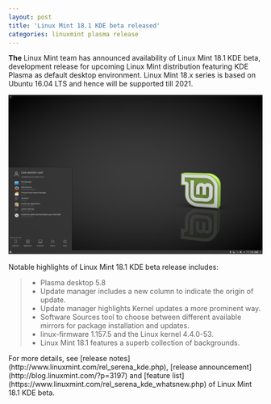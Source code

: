 ```yaml
---
layout: post
title: 'Linux Mint 18.1 KDE beta released'
categories: linuxmint plasma release
---
```


**The** Linux Mint team has announced availability of Linux Mint 18.1 KDE beta, development 
release for upcoming Linux Mint distribution featuring KDE Plasma as default desktop environment.
Linux Mint 18.x series is based on Ubuntu 16.04 LTS and hence will be supported till 2021.

![Linux Mint 18.1 KDE Preview](/assets/images/post-images/linuxmint18.1plasma.jpg)


Notable highlights of Linux Mint 18.1 KDE beta release includes:
<blockquote class="tr_bq">
<ul style="text-align: left;">
<li>Plasma desktop 5.8</li>
<li>Update manager includes a new column to indicate the origin of update.</li>
<li>Update manager highlights Kernel updates a more prominent way.</li>
<li>Software Sources tool to choose between different available mirrors for package installation and updates.</li>
<li>linux-firmware 1.157.5 and the Linux kernel 4.4.0-53.</li>
<li>Linux Mint 18.1 features a superb collection of backgrounds. </li>
</ul>
</blockquote>
For more details, see [release notes](http://www.linuxmint.com/rel_serena_kde.php), 
[release announcement](http://blog.linuxmint.com/?p=3197) and 
[feature list](https://www.linuxmint.com/rel_serena_kde_whatsnew.php) of Linux Mint 18.1 KDE beta.